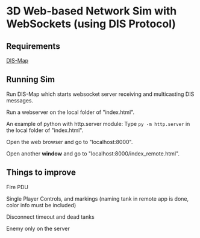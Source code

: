 # 3D Web-based Network Sim with WebSockets (using DIS Protocol)
## Requirements
[DIS-Map](https://github.com/mcgredonps/DIS_Map)
## Running Sim
Run DIS-Map which starts websocket server receiving and multicasting DIS messages.

Run a webserver on the local folder of "index.html".

An example of python with http.server module:
Type
`py -m http.server` in the local folder of "index.html".

Open the web browser and go to "localhost:8000".

Open another **window** and go to "localhost:8000/index_remote.html".

## Things to improve
Fire PDU

Single Player Controls, and markings (naming tank in remote app is done, color info must be included)

Disconnect timeout and dead tanks

Enemy only on the server
